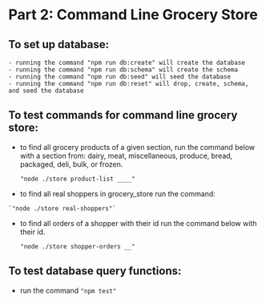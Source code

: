 # Part 2: Command Line Grocery Store

## To set up database:

    - running the command "npm run db:create" will create the database
    - running the command "npm run db:schema" will create the schema
    - running the command "npm run db:seed" will seed the database
    - running the command "npm run db:reset" will drop, create, schema, and seed the database


## To test commands for command line grocery store:
  - to find all grocery products of a given section, run the command below with a section from: dairy, meat, miscellaneous, produce, bread, packaged, deli, bulk, or frozen.

    `"node ./store product-list ____"`
    
   - to find all real shoppers in grocery_store run the command:

    `"node ./store real-shoppers"`

  - to find all orders of a shopper with their id run the command below with their id.

    `"node ./store shopper-orders __"`


## To test database query functions:

  - run the command `"npm test"`
